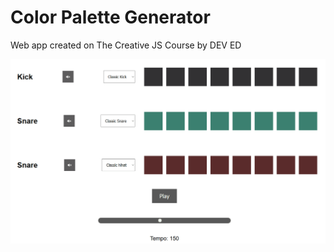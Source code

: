 # Color Palette Generator

Web app created on The Creative JS Course by DEV ED

![Presentation GIF](https://github.com/JosePedroSilva/beatmaker/blob/master//gif/beatmaker.gif)